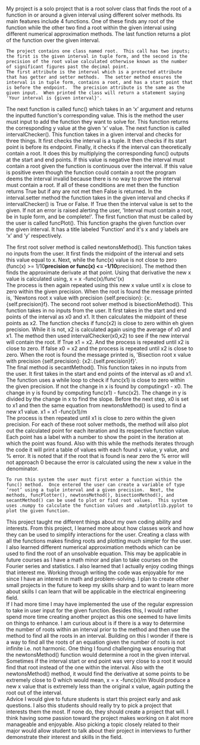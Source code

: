 My project is a solo project that is a root solver class that finds the root of a function in or around a given interval using different solver methods.  Its main features include 4 functions.  One of these finds any root of the function while the other two find a root within the given interval using different numerical approximation methods. The last function returns a plot of the function over the given interval.
	
	The project contains one class named root.  This call has two inputs; the first is the given interval in tuple form, and the second is the precision of the root value calculated otherwise known as the number of significant figures past the decimal point.  
	The first attribute is the interval which is a protected attribute that has getter and setter methods.  The setter method ensures the interval is in tuple form, contains a root, and has a start point that is before the endpoint.  The precision attribute is the same as the given input.  When printed the class will return a statement saying 'Your interval is {given interval}'.
The next function is called func() which takes in an ‘x’ argument and returns the inputted function's corresponding value.  This is the method the user must input to add the function they want to solve for.  This function returns the corresponding y value at the given ‘x’ value.
The next function is called intervalChecker().  This function takes in a given interval and checks for three things.  It first checks the interval is a tuple.  It then checks if its start point is before its endpoint.  Finally, it checks if the interval can theoretically contain a root.  It does this by multiplying the corresponding func() outputs at the start and end points.  If this value is negative then the interval must contain a root given the function is continuous over the interval. If this value is positive even though the function could contain a root the program deems the interval invalid because there is no way to prove the interval must contain a root.  If all of these conditions are met then the function returns True but if any are not met then False is returned.
	In the interval.setter method the function takes in the given interval and checks if intervalChecker() is True or False.  If True then the interval value is set to the given.  If not an error is raised alerting the user, 'Interval must contain a root, be in tuple form, and be complete!'.
	The first function that must be called by the user is called funcPlot().  This function graphs the given function over the given interval.  It has a title labeled ‘Function’ and it's x and y labels are ‘x’ and ‘y’ respectively.
	
The first root solver method is called newtonsMethod().  This function takes no inputs from the user.  It first finds the midpoint of the interval and sets this value equal to x. Next, while the func(x) value is not close to zero (func(x) >= 1/10**precision or func(x) <=  -1/10**precision).  The method then finds the approximate derivate at that point.  Using that derivative the new x value is calculated using,
x = x -func(x)/func'(x)  
The process is then again repeated using this new x value until x is close to zero within the given precision.  When the root is found the message printed is, 'Newtons root x value with precision {self.precision}: {x:.{self.precision}f}.
The second root solver method is bisectionMethod().  This function takes in no inputs from the user.  It first takes in the start and end points of the interval as x0 and x1.  It then calculates the midpoint of these points as x2.  The function checks if func(x2) is close to zero within eh given precision.  While it is not, x2 is calculated again using the average of x0 and x1.  The method then used intervalChecker(x0,x2) to see if the new interval will contain the root.  If True x1 = x2. And the process is repeated until x2 is close to zero.  If false x0 = x2 and the process is repeated until x2 is close to zero. When the root is found the message printed is, 'Bisection root x value with precision {self.precision}: {x2:.{self.precision}f}'.  
The final method is secantMethod().  This function takes in no inputs from the user.  It first takes in the start and end points of the interval as x0 and x1. The function uses a while loop to check if func(x1) is close to zero within the given precision.  If not the change in x is found by computingx1 - x0.  The change in y is found by computing func(x1) - func(x2).  The change in y is divided by the change in x to find the slope.  Before the next step,  x0 is set to x1 and then the same equation from newtonsMethod() is used to find a new x1 value.
x1 = x1 -func(x1)/m  
The process is then repeated until x1 is close to zero within the given precision.
	For each of these root solver methods, the method will also plot out the calculated point for each iteration and its respective function value.  Each point has a label with a number to show the point in the iteration at which the point was found.  Also with this while the methods iterates through the code it will print a table of values with each found x value, y value, and % error.  It is noted that if the root that is found is near zero the % error will not approach 0 because the error is calculated using the new x value in the denominator.

	To run this system the user must first enter a function within the func() method.  Once entered the user can create a variable of type ‘root’ using a tuple interval and a given precision.  Next, the methods, funcPlotter(), newtonsMethod(), bisectionMethod(), and secantMethod() can be used to plot or find root values.  This system uses .numpy to calculate the function values and .matplotlib.pyplot to plot the given function.

This project taught me different things about my own coding ability and interests.  From this project, I learned more about how classes work and how they can be used to simplify interactions for the user.  Creating a class with all the functions makes finding roots and plotting much simpler for the user.  I also learned different numerical approximation methods which can be used to find the root of an unsolvable equation.  This may be applicable in future courses as I have a math minor and plan to take courses on the Fourier series and statistics.
	I also learned that I actually enjoy coding things that interest me.  Working through writing the code was enjoyable for me since I have an interest in math and problem-solving.  I plan to create other small projects in the future to keep my skills sharp and to want to learn more about skills I can learn that will be applicable in the electrical engineering field.  
If I had more time I may have implemented the use of the regular expression to take in user input for the given function.  Besides this, I would rather spend more time creating another project as this one seemed to have limits on things to enhance.  I am curious about is if there is a way to determine the number of roots within an interval prior to the method and then use the method to find all the roots in an interval.  Building on this I wonder if there is a way to find all the roots of an equation given the number of roots is not infinite i.e. not harmonic.
One thing I found challenging was ensuring that the newtonsMethod() function would determine a root in the given interval.  Sometimes if the interval start or end point was very close to a root it would find that root instead of the one within the interval.  Also with the newtonsMethod() method, it would find the derivative at some points to be extremely close to 0 which would mean,
x = x -func(x)/m
Would produce a new x value that is extremely less than the original x value, again putting the root out of the interval.  
	Advice I would give to future students is start this project early and ask questions.  I also this students should really try to pick a project that interests them the most.  If none do, they should create a project that will.  I think having some passion toward the project makes working on it alot more manageable and enjoyable.  Also picking a topic closely related to their major would allow student to talk about their project in interviews to further demonstrate their interest and skills in the field.

